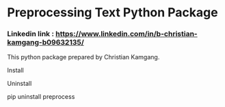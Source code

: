 # Preprocessing Text Python Package

### Linkedin link : https://www.linkedin.com/in/b-christian-kamgang-b09632135/

This python package prepared by Christian Kamgang.

Install

Uninstall

pip uninstall preprocess
